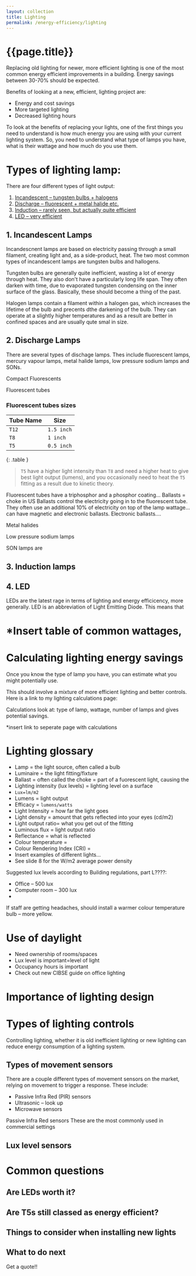 ```yaml
---
layout: collection
title: Lighting
permalink: /energy-efficiency/lighting
---
```


# {{page.title}}

Replacing old lighting for newer, more efficient lighting is one of the most common energy efficient improvements in a building. Energy savings between 30-70% should be expected.

Benefits of looking at a new, efficient, lighting project are:

-	Energy and cost savings
-	More targeted lighting
-	Decreased lighting hours

To look at the benefits of replacing your lights, one of the first things you need to understand is how much energy you are using with your current lighting system. So, you need to understand what type of lamps you have, what is their wattage and how much do you use them.

# Types of lighting lamp:

There are four different types of light output:

1.	[Incandescent – tungsten bulbs + halogens](#1-incandescent-lamps)
2.	[Discharge – fluorescent + metal halide etc.](2-discharge-lamps)
3.	[Induction – rarely seen, but actually quite efficient](#3-induction-lamps)
4.	[LED – very efficient](#4-led)

## 1. Incandescent Lamps

Incandescnent lamps are based on electricity passing through a small filament, creating light and, as a side-product, heat.
The two most common types of incandescent lamps are tungsten bulbs and hallogens.

Tungsten bulbs are generally quite inefficient, wasting a lot of energy through heat. They also don't have a particularly long life span. They often darken with time, due to evaporated tungsten condensing on the inner surface of the glass. Basically, these should become a thing of the past.

Halogen lamps contain a filament within a halogen gas, which increases the lifetime of the bulb and precents dthe darkening of the bulb. They can operate at a slightly higher temperatures and as a result are better in confined spaces and are usually qute smal in size.

## 2. Discharge Lamps

There are several types of dischage lamps. Thes include fluorescent lamps, mercury vapour lamps, metal halide lamps, low pressure sodium lamps and SONs.

Compact Fluorescents

Fluorescent tubes

### Fluorescent tubes sizes

Tube Name | Size
---- | ----
`T12` | `1.5 inch`
`T8` | `1 inch`
`T5` | `0.5 inch`
{: .table }

> `T5` have a higher light intensity than `T8` and need a higher heat to give best light output (lumens), and you occasionally need to heat the `T5` fitting as a result due to kinetic theory.

Fluorescent tubes have a triphosphor and a phosphor coating…
Ballasts = choke in US 
Ballasts control the electricity going in to the fluorescent tube. They often use an additional 10% of electricity on top of the lamp wattage...    can have magnetic and electronic ballasts. Electronic ballasts....

Metal halides

Low pressure sodium lamps

SON lamps are

## 3. Induction lamps

## 4. LED

LEDs are the latest rage in terms of lighting and energy efficicency, more generally.
LED is an abbreviation of Light Emitting Diode. This means that 

# *Insert table of common wattages, 

# Calculating lighting energy savings

Once you know the type of lamp you have, you can estimate what you might potentially use. 

This should involve a mixture of more efficient lighting and better controls.
Here is a link to my lighting calculations page:

Calculations look at: type of lamp, wattage, number of lamps and gives potential savings.

*insert link to seperate page with calculations

# Lighting glossary

* Lamp = the light source, often called a bulb
* Luminaire = the light fitting/fixture
* Ballast = often called the choke = part of a fuorescent light, causing the
* Lighting intensity (lux levels) = lighting level on a surface
*   `Lux=lm/m2`
* Lumens = light output
* Efficacy = `lumens/watts`
* Light Intensity = how far the light goes
* Light density = amount that gets reflected into your eyes (cd/m2)
* Light output ratio= what you get out of the fitting
* Luminous flux = light output ratio
* Reflectance = what is reflected
* Colour temperature = 
* Colour Rendering Index (CRI) = 
* Insert examples of different lights…
* See slide 8 for the W/m2 average power density

Suggested lux levels according to Building regulations, part L????:
-	Office – 500 lux
-	Computer room – 300 lux
-	
If staff are getting headaches, should install a warmer colour temperature bulb – more yellow.

# Use of daylight

-	Need ownership of rooms/spaces
-	Lux level is important=level of light
-	Occupancy hours is important
-	Check out new CIBSE guide on office lighting

# Importance of lighting design

# Types of lighting controls

Controlling lighting, whether it is old inefficient lighting or new lighting can reduce energy consumption of a lighting system.


## Types of movement sensors

There are a couple different types of movement sensors on the market, relying on movement to trigger a response. These include:
-	Passive Infra Red (PIR) sensors
-	Ultrasonic – look up
-	Microwave sensors

Passive Infra Red sensors
These are the most commonly used in commercial settings

## Lux level sensors

# Common questions

## Are LEDs worth it?

## Are T5s still classed as energy efficient?

## Things to consider when installing new lights

## What to do next

Get a quote!!
